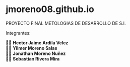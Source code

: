 # jmoreno08.github.io
PROYECTO FINAL METOLOGIAS DE DESARROLLO DE S.I.

Integrantes:

👨‍💻 **Hector Jaime Ardila Velez**  
👨‍💻 **Yilmer Moreno Salas**   
👨‍💻 **Jonathan Moreno Nuñez**  
👨‍💻 **Sebastian Rivera Mira**  
